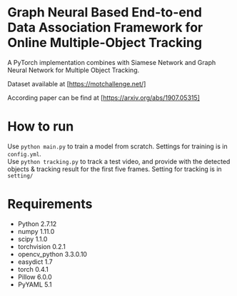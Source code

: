 # Graph Neural Based End-to-end Data Association Framework for Online Multiple-Object Tracking
A PyTorch implementation combines with Siamese Network and Graph Neural Network for Multiple Object Tracking.

Dataset available at [https://motchallenge.net/]

According paper can be find at [https://arxiv.org/abs/1907.05315]

# How to run
Use `python main.py` to train a model from scratch. Settings for training is in `config.yml`.  
Use `python tracking.py` to track a test video, and provide with the detected objects & tracking result for the first five frames.
Setting for tracking is in `setting/`

# Requirements
 - Python 2.7.12
 - numpy 1.11.0
 - scipy 1.1.0
 - torchvision 0.2.1
 - opencv_python 3.3.0.10
 - easydict 1.7
 - torch 0.4.1
 - Pillow 6.0.0
 - PyYAML 5.1
 
